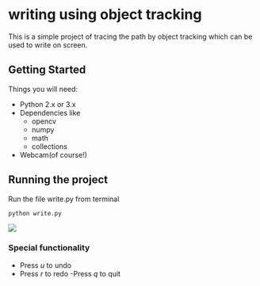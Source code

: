 # writing using object tracking
This is a simple project of tracing the path by object tracking which can be used to write on screen.

## Getting Started
Things you will need:
- Python 2.x or 3.x
- Dependencies like
  * opencv
  * numpy 
  * math
  * collections
- Webcam(of course!)

## Running the project
Run the file write.py from terminal
```
python write.py
```
<img src= "https://github.com/aliakbar09a/write_using_object_tracking/blob/master/sample_video.mp4">

### Special functionality
- Press *u* to undo
- Press *r* to redo
-Press *q* to quit
